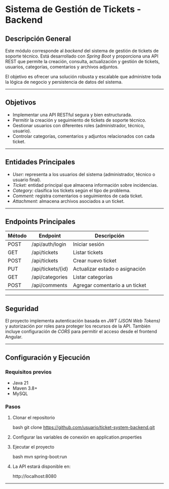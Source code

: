 # Sistema de Gestión de Tickets - Backend

## Descripción General

Este módulo corresponde al *backend* del sistema de gestión de tickets de soporte técnico.
Está desarrollado con *Spring Boot* y proporciona una API REST que permite la creación, consulta, actualización y gestión de tickets, usuarios, categorías, comentarios y archivos adjuntos.

El objetivo es ofrecer una solución robusta y escalable que administre toda la lógica de negocio y persistencia de datos del sistema.

---

## Objetivos

* Implementar una API RESTful segura y bien estructurada.
* Permitir la creación y seguimiento de tickets de soporte técnico.
* Gestionar usuarios con diferentes roles (administrador, técnico, usuario).
* Controlar categorías, comentarios y adjuntos relacionados con cada ticket.

---


## Entidades Principales

* *User:* representa a los usuarios del sistema (administrador, técnico o usuario final).
* *Ticket:* entidad principal que almacena información sobre incidencias.
* *Category:* clasifica los tickets según el tipo de problema.
* *Comment:* registra comentarios o seguimientos de cada ticket.
* *Attachment:* almacena archivos asociados a un ticket.

---

## Endpoints Principales

| Método | Endpoint            | Descripción                    |
| ------ | ------------------- | ------------------------------ |
| POST   | /api/auth/login   | Iniciar sesión                 |
| GET    | /api/tickets      | Listar tickets                 |
| POST   | /api/tickets      | Crear nuevo ticket             |
| PUT    | /api/tickets/{id} | Actualizar estado o asignación |
| GET    | /api/categories   | Listar categorías              |
| POST   | /api/comments     | Agregar comentario a un ticket |

---

## Seguridad

El proyecto implementa autenticación basada en *JWT (JSON Web Tokens)* y autorización por roles para proteger los recursos de la API.
También incluye configuración de *CORS* para permitir el acceso desde el frontend Angular.

---

## Configuración y Ejecución

### Requisitos previos

* Java 21
* Maven 3.8+
* MySQL

### Pasos

1. Clonar el repositorio

   bash
   git clone https://github.com/usuario/ticket-system-backend.git
   
2. Configurar las variables de conexión en application.properties
3. Ejecutar el proyecto

   bash
   mvn spring-boot:run
   
4. La API estará disponible en:

   
   http://localhost:8080
   

---
